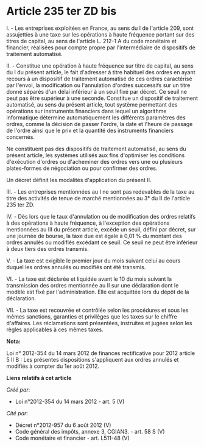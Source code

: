 # Article 235 ter ZD bis

I. - Les entreprises exploitées en France, au sens du I de l'article 209, sont assujetties à une taxe sur les opérations à
haute fréquence portant sur des titres de capital, au sens de l'article L. 212-1 A du code monétaire et financier, réalisées
pour compte propre par l'intermédiaire de dispositifs de traitement automatisé.

II. - Constitue une opération à haute fréquence sur titre de capital, au sens du I du présent article, le fait d'adresser à
titre habituel des ordres en ayant recours à un dispositif de traitement automatisé de ces ordres caractérisé par l'envoi, la
modification ou l'annulation d'ordres successifs sur un titre donné séparés d'un délai inférieur à un seuil fixé par décret.
Ce seuil ne peut pas être supérieur à une seconde. Constitue un dispositif de traitement automatisé, au sens du présent
article, tout système permettant des opérations sur instruments financiers dans lequel un algorithme informatique détermine
automatiquement les différents paramètres des ordres, comme la décision de passer l'ordre, la date et l'heure de passage de
l'ordre ainsi que le prix et la quantité des instruments financiers concernés.

Ne constituent pas des dispositifs de traitement automatisé, au sens du présent article, les systèmes utilisés aux fins
d'optimiser les conditions d'exécution d'ordres ou d'acheminer des ordres vers une ou plusieurs plates-formes de négociation
ou pour confirmer des ordres.

Un décret définit les modalités d'application du présent II.

III. - Les entreprises mentionnées au I ne sont pas redevables de la taxe au titre des activités de tenue de marché
mentionnées au 3° du II de l'article 235 ter ZD.

IV. - Dès lors que le taux d'annulation ou de modification des ordres relatifs à des opérations à haute fréquence, à
l'exception des opérations mentionnées au III du présent article, excède un seuil, défini par décret, sur une journée de
bourse, la taxe due est égale à 0,01 % du montant des ordres annulés ou modifiés excédant ce seuil. Ce seuil ne peut être
inférieur à deux tiers des ordres transmis.

V. - La taxe est exigible le premier jour du mois suivant celui au cours duquel les ordres annulés ou modifiés ont été
transmis.

VI. - La taxe est déclarée et liquidée avant le 10 du mois suivant la transmission des ordres mentionnée au II sur une
déclaration dont le modèle est fixé par l'administration. Elle est acquittée lors du dépôt de la déclaration.

VII. - La taxe est recouvrée et contrôlée selon les procédures et sous les mêmes sanctions, garanties et privilèges que les
taxes sur le chiffre d'affaires. Les réclamations sont présentées, instruites et jugées selon les règles applicables à ces
mêmes taxes.

**Nota:**

Loi n° 2012-354 du 14 mars 2012 de finances rectificative pour 2012 article 5 II B : Les présentes dispositions s'appliquent
aux ordres annulés et modifiés à compter du 1er août 2012.

**Liens relatifs à cet article**

_Créé par_:

  - Loi n°2012-354 du 14 mars 2012 - art. 5 (V)

_Cité par_:

  - Décret n°2012-957 du 6 août 2012 (V)
  - Code général des impôts, annexe 3, CGIAN3. - art. 58 S (V)
  - Code monétaire et financier - art. L511-48 (V)
